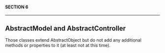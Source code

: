 #### SECTION 6
----
## AbstractModel and AbstractController

Those classes extend AbstractObject but do not add any additional methods or properties to it (at least not at this time).